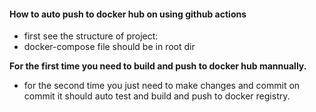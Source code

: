 #### How to auto push to docker hub on using github actions

- first see the structure of project:
- docker-compose file should be in root dir

**For the first time you need to build and push to docker hub mannually.**

- for the second time you just need to make changes and commit on commit it should auto test and build and push to docker registry.
